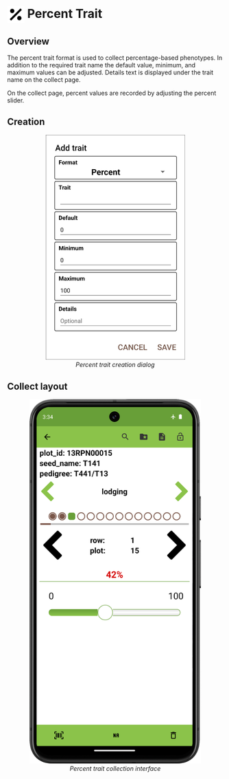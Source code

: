 <img ref="percent" style="vertical-align: middle;" src="/_static/icons/formats/percent.png" width="40px"> Percent Trait
==========================================================================

Overview
--------

The percent trait format is used to collect percentage-based phenotypes.
In addition to the required trait name the default value, minimum, and
maximum values can be adjusted. Details text is displayed under the
trait name on the collect page.

On the collect page, percent values are recorded by adjusting the
percent slider.

Creation
--------

<figure align="center" class="image">
  <img src="/_static/images/traits/formats/create_percent.png" width="325px"> 
  <figcaption><i>Percent trait creation dialog</i></figcaption> 
</figure>

Collect layout
--------------

<figure align="center" class="image">
  <img src="/_static/images/traits/formats/collect_percent_framed.png" width="400px"> 
  <figcaption><i>Percent trait collection interface</i></figcaption> 
</figure>
